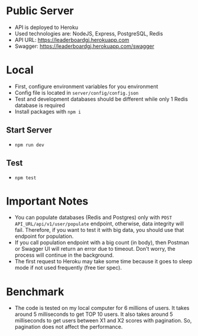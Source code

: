 # Public Server

- API is deployed to Heroku
- Used technologies are: NodeJS, Express, PostgreSQL, Redis
- API URL: https://leaderboardgj.herokuapp.com
- Swagger: https://leaderboardgj.herokuapp.com/swagger

# Local

- First, configure environment variables for you environment
- Config file is located in `server/config/config.json`
- Test and development databases should be different while only 1 Redis database is required
- Install packages with `npm i`

## Start Server

- `npm run dev`

## Test

- `npm test`

# Important Notes

- You can populate databases (Redis and Postgres) only with `POST API_URL/api/v1/user/populate` endpoint, otherwise, data integrity will fail. Therefore, if you want to test it with big data, you should use that endpoint for population.
- If you call population endpoint with a big count (in body), then Postman or Swagger UI will return an error due to timeout. Don't worry, the process will continue in the background.
- The first request to Heroku may take some time because it goes to sleep mode if not used frequently (free tier spec).

# Benchmark

- The code is tested on my local computer for 6 millions of users. It takes around 5 milliseconds to get TOP 10 users. It also takes around 5 milliseconds to get users between X1 and X2 scores with pagination. So, pagination does not affect the performance.